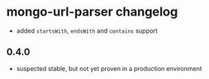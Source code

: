 # mongo-url-parser changelog

 - added `startsWith`, `endsWith` and `contains` support

## 0.4.0

  - suspected stable, but not yet proven in a production environment
